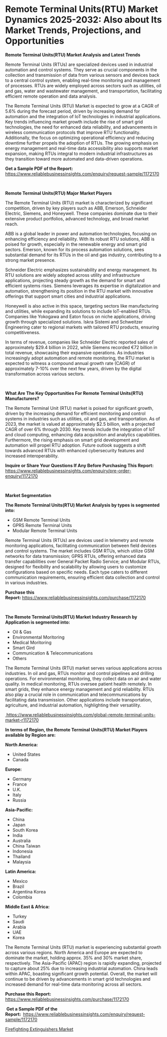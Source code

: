 <p><h1>Remote Terminal Units(RTU) Market Dynamics 2025-2032: Also about Its Market Trends, Projections, and Opportunities</h1></p><p><strong>Remote Terminal Units(RTU) Market Analysis and Latest Trends</strong></p>
<p><p>Remote Terminal Units (RTUs) are specialized devices used in industrial automation and control systems. They serve as crucial components in the collection and transmission of data from various sensors and devices back to a central control system, enabling real-time monitoring and management of processes. RTUs are widely employed across sectors such as utilities, oil and gas, water and wastewater management, and transportation, facilitating efficient remote operation and data analysis.</p><p>The Remote Terminal Units (RTU) Market is expected to grow at a CAGR of 5.6% during the forecast period, driven by increasing demand for automation and the integration of IoT technologies in industrial applications. Key trends influencing market growth include the rise of smart grid technologies, the need for enhanced data reliability, and advancements in wireless communication protocols that improve RTU functionality. Additionally, the focus on optimizing operational efficiency and reducing downtime further propels the adoption of RTUs. The growing emphasis on energy management and real-time data accessibility also supports market expansion, making RTUs integral to modern industrial infrastructures as they transition toward more automated and data-driven operations.</p></p>
<p><strong>Get a Sample PDF of the Report:&nbsp;</strong> <a href="https://www.reliablebusinessinsights.com/enquiry/request-sample/1172170?utm_campaign=3032&utm_medium=2&utm_source=Github&utm_content=ia&utm_term=11042025&utm_id=remote-terminal-unitsrtu">https://www.reliablebusinessinsights.com/enquiry/request-sample/1172170</a></p>
<p>&nbsp;</p>
<p><strong>Remote Terminal Units(RTU) Major Market Players</strong></p>
<p><p>The Remote Terminal Units (RTU) market is characterized by significant competition, driven by key players such as ABB, Emerson, Schneider Electric, Siemens, and Honeywell. These companies dominate due to their extensive product portfolios, advanced technology, and broad market reach.</p><p>ABB is a global leader in power and automation technologies, focusing on enhancing efficiency and reliability. With its robust RTU solutions, ABB is poised for growth, especially in the renewable energy and smart grid sectors. Emerson, known for its process automation solutions, sees substantial demand for its RTUs in the oil and gas industry, contributing to a strong market presence.</p><p>Schneider Electric emphasizes sustainability and energy management. Its RTU solutions are widely adopted across utility and infrastructure applications, projecting steady growth as the demand for smart and efficient systems rises. Siemens leverages its expertise in digitalization and automation, strengthening its position in the RTU market with innovative offerings that support smart cities and industrial applications.</p><p>Honeywell is also active in this space, targeting sectors like manufacturing and utilities, while expanding its solutions to include IoT-enabled RTUs. Companies like Yokogawa and Eaton focus on niche applications, driving growth through specialized solutions. Iskra Sistemi and Schweitzer Engineering cater to regional markets with tailored RTU products, ensuring competitiveness.</p><p>In terms of revenue, companies like Schneider Electric reported sales of approximately $29.4 billion in 2022, while Siemens recorded €72 billion in total revenue, showcasing their expansive operations. As industries increasingly adopt automation and remote monitoring, the RTU market is expected to witness a compound annual growth rate (CAGR) of approximately 7-10% over the next few years, driven by the digital transformation across various sectors.</p></p>
<p>&nbsp;</p>
<p><strong>What Are The Key Opportunities For Remote Terminal Units(RTU) Manufacturers?</strong></p>
<p><p>The Remote Terminal Unit (RTU) market is poised for significant growth, driven by the increasing demand for efficient monitoring and control systems in industries such as utilities, oil and gas, and transportation. As of 2023, the market is valued at approximately $2.5 billion, with a projected CAGR of over 6% through 2030. Key trends include the integration of IoT and cloud computing, enhancing data acquisition and analytics capabilities. Furthermore, the rising emphasis on smart grid development and automation will propel RTU adoption. Future outlook suggests a shift towards advanced RTUs with enhanced cybersecurity features and increased interoperability.</p></p>
<p><strong>Inquire or Share Your Questions If Any Before Purchasing This Report:</strong> <a href="https://www.reliablebusinessinsights.com/enquiry/pre-order-enquiry/1172170?utm_campaign=3032&utm_medium=2&utm_source=Github&utm_content=ia&utm_term=11042025&utm_id=remote-terminal-unitsrtu">https://www.reliablebusinessinsights.com/enquiry/pre-order-enquiry/1172170</a></p>
<p>&nbsp;</p>
<p><strong>Market Segmentation</strong></p>
<p><strong>The Remote Terminal Units(RTU) Market Analysis by types is segmented into:</strong></p>
<p><ul><li>GSM Remote Terminal Units</li><li>GPRS Remote Terminal Units</li><li>Modular Remote Terminal Units</li></ul></p>
<p><p>Remote Terminal Units (RTUs) are devices used in telemetry and remote monitoring applications, facilitating communication between field devices and control systems. The market includes GSM RTUs, which utilize GSM networks for data transmission; GPRS RTUs, offering enhanced data transfer capabilities over General Packet Radio Service; and Modular RTUs, designed for flexibility and scalability by allowing users to customize configurations based on specific needs. Each type caters to different communication requirements, ensuring efficient data collection and control in various industries.</p></p>
<p><strong>Purchase this Report:&nbsp;</strong><a href="https://www.reliablebusinessinsights.com/purchase/1172170?utm_campaign=3032&utm_medium=2&utm_source=Github&utm_content=ia&utm_term=11042025&utm_id=remote-terminal-unitsrtu">https://www.reliablebusinessinsights.com/purchase/1172170</a></p>
<p>&nbsp;</p>
<p><strong>The Remote Terminal Units(RTU) Market Industry Research by Application is segmented into:</strong></p>
<p><ul><li>Oil & Gas</li><li>Environmental Moritoring</li><li>Medical Moritoring</li><li>Smart Gird</li><li>Communication & Telecommunications</li><li>Others</li></ul></p>
<p><p>The Remote Terminal Units (RTU) market serves various applications across industries. In oil and gas, RTUs monitor and control pipelines and drilling operations. For environmental monitoring, they collect data on air and water quality. In medical monitoring, RTUs oversee patient health remotely. In smart grids, they enhance energy management and grid reliability. RTUs also play a crucial role in communication and telecommunications by facilitating data transmission. Other applications include transportation, agriculture, and industrial automation, highlighting their versatility.</p></p>
<p><a href="https://www.reliablebusinessinsights.com/global-remote-terminal-units-market-r1172170?utm_campaign=3032&utm_medium=2&utm_source=Github&utm_content=ia&utm_term=11042025&utm_id=remote-terminal-unitsrtu">&nbsp;https://www.reliablebusinessinsights.com/global-remote-terminal-units-market-r1172170</a></p>
<p><strong>In terms of Region, the Remote Terminal Units(RTU) Market Players available by Region are:</strong></p>
<p>
    <p> <strong> North America: </strong>
        <ul>
            <li>United States</li>
            <li>Canada</li>
        </ul>
        </p> 
    <p> <strong> Europe: </strong>
        <ul>
            <li>Germany</li>
            <li>France</li>
            <li>U.K.</li>
            <li>Italy</li>
            <li>Russia</li>
        </ul>
        </p> 
    <p> <strong> Asia-Pacific: </strong>
        <ul>
            <li>China</li>
            <li>Japan</li>
            <li>South Korea</li>
            <li>India</li>
            <li>Australia</li>
            <li>China Taiwan</li>
            <li>Indonesia</li>
            <li>Thailand</li>
            <li>Malaysia</li>
        </ul>
        </p> 
    <p> <strong> Latin America: </strong>
        <ul>
            <li>Mexico</li>
            <li>Brazil</li>
            <li>Argentina Korea</li>
            <li>Colombia</li>
        </ul>
        </p> 
    <p> <strong> Middle East & Africa: </strong>
        <ul>
            <li>Turkey</li>
            <li>Saudi</li>
            <li>Arabia</li>
            <li>UAE</li>
            <li>Korea</li>
        </ul>
    </p>
    </p>
<p><p>The Remote Terminal Units (RTU) market is experiencing substantial growth across various regions. North America and Europe are expected to dominate the market, holding approx. 35% and 30% market share, respectively. The Asia-Pacific (APAC) region is rapidly expanding, projected to capture about 25% due to increasing industrial automation. China leads within APAC, boasting significant growth potential. Overall, the market will continue to be driven by advancements in smart grid technologies and increased demand for real-time data monitoring across all sectors.</p></p>
<p><strong>Purchase this Report: </strong><a href="https://www.reliablebusinessinsights.com/purchase/1172170?utm_campaign=3032&utm_medium=2&utm_source=Github&utm_content=ia&utm_term=11042025&utm_id=remote-terminal-unitsrtu">https://www.reliablebusinessinsights.com/purchase/1172170</a></p>
<p>&nbsp;<strong>Get a Sample PDF of the Report:&nbsp;&nbsp;</strong><a href="https://www.reliablebusinessinsights.com/enquiry/request-sample/1172170?utm_campaign=3032&utm_medium=2&utm_source=Github&utm_content=ia&utm_term=11042025&utm_id=remote-terminal-unitsrtu">https://www.reliablebusinessinsights.com/enquiry/request-sample/1172170</a></p>
<p><strong></strong></p>
<p><p><a href="https://github.com/denbelnmer50/Market-Research-Report-List-1/blob/main/firefighting-extinguishers-market.md?utm_campaign=3032&utm_medium=2&utm_source=Github&utm_content=ia&utm_term=11042025&utm_id=remote-terminal-unitsrtu">Firefighting Extinguishers Market</a></p></p>